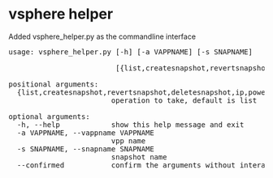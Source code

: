 # vsphere helper
Added vsphere_helper.py as the commandline interface

<pre>
usage: vsphere_helper.py [-h] [-a VAPPNAME] [-s SNAPNAME]

                         [{list,createsnapshot,revertsnapshot,deletesnapshot,ip,poweron,poweroff}]

positional arguments:
  {list,createsnapshot,revertsnapshot,deletesnapshot,ip,poweron,poweroff}
                        operation to take, default is list

optional arguments:
  -h, --help            show this help message and exit
  -a VAPPNAME, --vappname VAPPNAME
                        vpp name
  -s SNAPNAME, --snapname SNAPNAME
                        snapshot name
  --confirmed           confirm the arguments without interaction
</pre>
